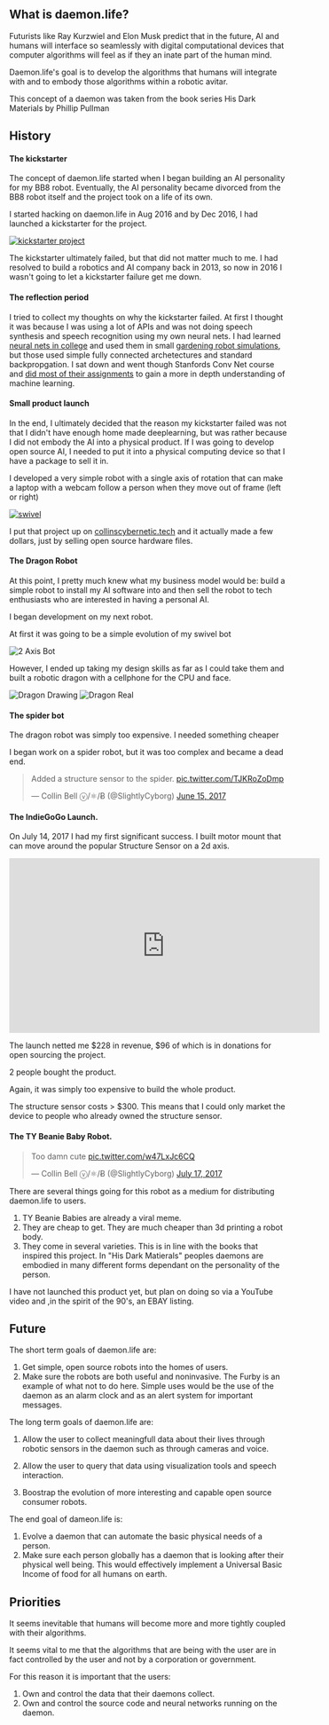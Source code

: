 ## What is daemon.life?

Futurists like Ray Kurzwiel and Elon Musk predict that in the future, AI and humans will interface so seamlessly with digital computational devices that computer algorithms will feel as if they an inate part of the human mind.

Daemon.life's goal is to develop the algorithms that humans will integrate with and to embody those algorithms within a robotic avitar.

This concept of a daemon was taken from the book series His Dark Materials by Phillip Pullman


## History

#### The kickstarter

The concept of daemon.life started when I began building an AI personality for my BB8 robot. Eventually, the AI personality became divorced from the BB8 robot itself and the project took on a life of its own.

I started hacking on daemon.life in Aug 2016 and by Dec 2016, I had launched a kickstarter for the project.

[![kickstarter project](pics/daemon_life_kickstarter.png "Kickstarter")](http://www.youtube.com/watch?v=4QAli8j347E)


The kickstarter ultimately failed, but that did not matter much to me. I had resolved to build a robotics and AI company back in 2013, so now in 2016 I wasn't going to let a kickstarter failure get me down.

#### The reflection period 

I tried to collect my thoughts on why the kickstarter failed. At first I thought it was because I was using a lot of APIs and was not doing speech synthesis and speech recognition using my own neural nets. I had learned [neural nets in college](https://github.com/SlightlyCyborg/dart-neuralnet) and used them in small [gardening robot simulations](https://github.com/SlightlyCyborg/gardening_robot), but those used simple fully connected archetectures and standard backpropgation. I sat down and went though Stanfords Conv Net course and [did most of their assignments](https://github.com/SlightlyCyborg/cs231n-assignment2) to gain a more in depth understanding of machine learning. 


#### Small product launch

In the end, I ultimately decided that the reason my kickstarter failed was not that I didn't have enough home made deeplearning, but was rather because I did not embody the AI into a physical product. If I was going to develop open source AI, I needed to put it into a physical computing device so that I have a package to sell it in. 

I developed a very simple robot with a single axis of rotation that can make a laptop with a webcam follow a person when they move out of frame (left or right)


[![swivel](pics/swivel.png "Swivel")](https://www.youtube.com/watch?v=Oq267ltnVC8)

I put that project up on [collinscybernetic.tech](http://collinscybernetic.tech) and it actually made a few dollars, just by selling open source hardware files.



#### The Dragon Robot

At this point, I pretty much knew what my business model would be: build a simple robot to install my AI software into and then sell the robot to tech enthusiasts who are interested in having a personal AI.

I began development on my next robot.

At first it was going to be a simple evolution of my swivel bot

![2 Axis Bot](pics/2_axis_bot.png "2 Axis Bot")

However, I ended up taking my design skills as far as I could take them and built a robotic dragon with a cellphone for the CPU and face.


![Dragon Drawing](pics/dragon_drawing.png "Dragon Drawing")
![Dragon Real](pics/dragon_real.jpg "Dragon Real")


#### The spider bot

The dragon robot was simply too expensive. I needed something cheaper

I began work on a spider robot, but it was too complex and became a dead end.

<blockquote class="twitter-video" data-lang="en"><p lang="en" dir="ltr">Added a structure sensor to the spider. <a href="https://t.co/TJKRoZoDmp">pic.twitter.com/TJKRoZoDmp</a></p>&mdash; Collin Bell ⓥ/⚛/Ƀ (@SlightlyCyborg) <a href="https://twitter.com/SlightlyCyborg/status/875280630225002496">June 15, 2017</a></blockquote>
<script async src="//platform.twitter.com/widgets.js" charset="utf-8"></script>

#### The IndieGoGo Launch.

On July 14, 2017 I had my first significant success. I built motor mount that can move around the popular Structure Sensor on a 2d axis.

<iframe width="560" height="315" src="https://www.youtube.com/embed/ptE-CMaljYE" frameborder="0" allowfullscreen></iframe>

The launch netted me $228 in revenue, $96 of which is in donations for open sourcing the project. 

2 people bought the product.

Again, it was simply too expensive to build the whole product.

The structure sensor costs > $300. This means that I could only market the device to people who already owned the structure sensor.

#### The TY Beanie Baby Robot.

<blockquote class="twitter-video" data-lang="en"><p lang="en" dir="ltr">Too damn cute <a href="https://t.co/w47LxJc6CQ">pic.twitter.com/w47LxJc6CQ</a></p>&mdash; Collin Bell ⓥ/⚛/Ƀ (@SlightlyCyborg) <a href="https://twitter.com/SlightlyCyborg/status/886793968872288260">July 17, 2017</a></blockquote>
<script async src="//platform.twitter.com/widgets.js" charset="utf-8"></script>


There are several things going for this robot as a medium for distributing daemon.life to users.

1. TY Beanie Babies are already a viral meme.
2. They are cheap to get. They are much cheaper than 3d printing a robot body.
3. They come in several varieties. This is in line with the books that inspired this project. In "His Dark Matierals" peoples daemons are embodied in many different forms dependant on the personality of the person.


I have not launched this product yet, but plan on doing so via a YouTube video and ,in the spirit of the 90's, an EBAY listing.



## Future

The short term goals of daemon.life are:

1. Get simple, open source robots into the homes of users.
2. Make sure the robots are both useful and noninvasive. The Furby is an example of what not to do here. Simple uses would be the use of the daemon as an alarm clock and as an alert system for important messages.

The long term goals of daemon.life are:

1. Allow the user to collect meaningfull data about their lives through robotic sensors in the daemon such as through cameras and voice.

2. Allow the user to query that data using visualization tools and speech interaction.

3. Boostrap the evolution of more interesting and capable open source consumer robots. 

The end goal of dameon.life is:

1. Evolve a daemon that can automate the basic physical needs of a person.
2. Make sure each person globally has a daemon that is looking after their physical well being. This would effectively implement a Universal Basic Income of food for all humans on earth.

## Priorities

It seems inevitable that humans will become more and more tightly coupled with their algorithms. 

It seems vital to me that the algorithms that are being with the user are in fact controlled by the user and not by a corporation or government. 

For this reason it is important that the users:

1. Own and control the data that their daemons collect.
2. Own and control the source code and neural networks running on the daemon.
